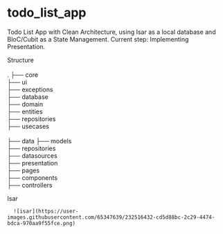 # todo_list_app
Todo List App with Clean Architecture, using Isar as a local database and BloC/Cubit as a State Management.
Current step: Implementing Presentation.


Structure </br>
 </br>.
    ├── core </br>
        ├── ui </br>
        ├── exceptions </br>
        ├── database </br>
    ├── domain </br>
        ├── entities </br>
        ├── repositories </br>
        ├── usecases </br>             
    ├── data
        ├── models </br>
        ├── repositories </br> 
        ├── datasources </br>
    ├── presentation </br>
        ├── pages </br>
        ├── components </br> 
        ├── controllers </br>                          
   

Isar

      ![isar](https://user-images.githubusercontent.com/65347639/232516432-cd5d88bc-2c29-4474-bdca-970aa9f55fce.png)

